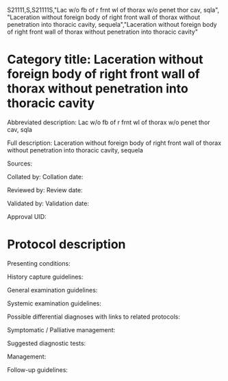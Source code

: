 S21111,S,S21111S,"Lac w/o fb of r frnt wl of thorax w/o penet thor cav, sqla", "Laceration without foreign body of right front wall of thorax without penetration into thoracic cavity, sequela","Laceration without foreign body of right front wall of thorax without penetration into thoracic cavity"
# Category title: Laceration without foreign body of right front wall of thorax without penetration into thoracic cavity

Abbreviated description: Lac w/o fb of r frnt wl of thorax w/o penet thor cav, sqla

Full description: Laceration without foreign body of right front wall of thorax without penetration into thoracic cavity, sequela

Sources:

Collated by:
Collation date:

Reviewed by:
Review date:

Validated by:
Validation date:

Approval UID:

# Protocol description

Presenting conditions:

History capture guidelines:

General examination guidelines:

Systemic examination guidelines:

Possible differential diagnoses with links to related protocols:

Symptomatic / Palliative management:

Suggested diagnostic tests:

Management:

Follow-up guidelines:
